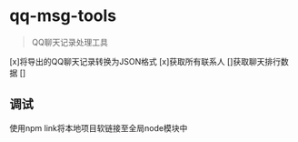 # qq-msg-tools

> QQ聊天记录处理工具

[x]将导出的QQ聊天记录转换为JSON格式
[x]获取所有联系人
[]获取聊天排行数据
[]

## 调试

使用npm link将本地项目软链接至全局node模块中
